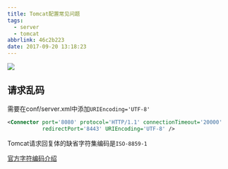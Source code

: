 ```yaml
---
title: Tomcat配置常见问题
tags:
  - server
  - tomcat
abbrlink: 46c2b223
date: 2017-09-20 13:18:23
---
```

![](http://or0g12e5e.bkt.clouddn.com/blog/2017-09-20-052956.jpg)

## 请求乱码

需要在conf/server.xml中添加`URIEncoding='UTF-8'`

```xml
<Connector port='8080' protocol='HTTP/1.1' connectionTimeout='20000'
           redirectPort='8443' URIEncoding='UTF-8' />
```
Tomcat请求回复体的缺省字符集编码是`ISO-8859-1`

[官方字符编码介绍](https://wiki.apache.org/tomcat/FAQ/CharacterEncoding)
